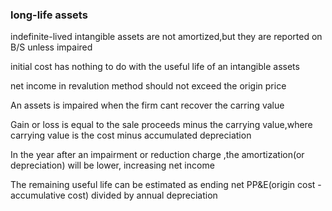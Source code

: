 ### long-life assets

indefinite-lived intangible assets are not amortized,but they are reported on B/S unless impaired

initial cost has nothing to do  with the useful life of an intangible assets

net income in revalution method should not exceed the origin price

An assets is impaired when the firm cant recover the carring value

Gain or loss is equal to the sale proceeds minus the carrying value,where carrying value is the cost minus accumulated depreciation

In the year after an impairment or reduction charge ,the amortization(or depreciation) will be lower, increasing net income

The remaining useful life can be estimated as ending net PP&E(origin cost - accumulative cost) divided by annual depreciation